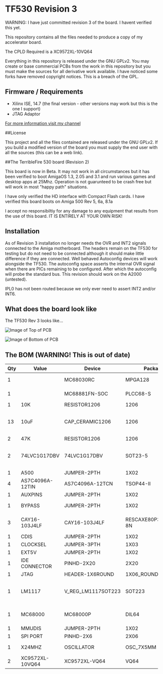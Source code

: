 # TF530 Revision 3

WARNING: I have just committed revision 3 of the board. I havent verified this yet.

This repository contains all the files needed to produce a copy of my accelerator board.

The CPLD Required is a XC9572XL-10VQ64

Everything in this repository is released under the GNU GPLv2. You may create or base commercial PCBs from the work in this repository but you must make the sources for all derivative work available. I have noticed some forks have removed copyright notices. This is a breach of the GPL. 

## Firmware / Requirements

  * Xilinx ISE, 14.7 (the final version - other versions may work but this is the one I support)
  * JTAG Adaptor

[For more information visit my channel](https://www.youtube.com/c/TerribleFire)

##License

This project and all the files contained are released under the GNU GPLv2. If you build a modified version of the board you must supply the end user with all the sources (this can be a web link).

##The TerribleFire 530 board (Revision 2)

This board is now in Beta. It may not work in all circumstances but it has been verified to boot AmigaOS 1.3, 2.05 and 3.1 and run various games and desktop apps at 25Mhz. Operation is not guarunteed to be crash free but will work in most "happy path" situations.

I have only verified the HD interface with Compact Flash cards.
I have verified this board boots on Amiga 500 Rev 5, 6a, 8.1a

I accept no responsibiltiy for any damage to any equipment that results from the use of this board. IT IS ENTIRELY AT YOUR OWN RISK!

## Installation

As of Revision 3 installation no longer needs the OVR and INT2 signals connected to the Amiga motherboard. The headers remain on the TF530 for testing but do not need to be connected although it should make little difference if they are connected. Well behaved Autoconfig devices will work alongside the TF530. The autoconfig space asserts the internal OVR signal when there are PICs remaining to be configured. After which the autoconfig will probe the standard bus. This revision should work on the A2000 (untested). 

IPL0 has not been routed because we only ever need to assert INT2 and/or INT6. 

## What does the board look like

The TF530 Rev 3 looks like...

![Image of Top of PCB](gerbers/tf530_rev3_top.jpg)

![Image of Bottom of PCB](gerbers/tf530_rev3_bottom.jpg)

## The BOM (WARNING! This is out of date)

| Qty | Value           | Device             | Package              | Parts                                                  | Description                   | 
|-----|-----------------|--------------------|----------------------|--------------------------------------------------------|-------------------------------|
| 1   |                 | MC68030RC          | MPGA128              | IC1                                                    | 68xxx PROCESSOR               | 
| 1   |                 | MC68881FN-SOC      | PLCC68-S             | IC2                                                    | 68xxx PROCESSOR               |
| 1   | 10K             | RESISTOR1206       | 1206                 | R3                                                     | Resistors                     |
| 13  | 10uF            | CAP_CERAMIC1206    | 1206                 | C1, C2, C3, C4, C5, C6, C7, C8, C9, C10, C11, C12, C13 | Ceramic Capacitors            | 
| 2   | 47K             | RESISTOR1206       | 1206                 | R1, R2                                                 | Resistors                     | 
| 2   | 74LVC1G17DBV    | 74LVC1G17DBV       | SOT23-5              | IC4, IC5                                               | Single Schmitt-Trigger Buffer | 
| 1   | A500            | JUMPER-2PTH        | 1X02                 | A500                                                   | Jumper                        | 
| 4   | AS7C4096A-12TIN | AS7C4096A-12TCN    | TSOP44-II            | U$1, U$2, U$3, U$4                                     |                               |  
| 1   | AUXPINS         | JUMPER-2PTH        | 1X02                 | AUXPINS                                                | Jumper                        | 
| 1   | BYPASS          | JUMPER-2PTH        | 1X02                 | BYPASS                                                 | Jumper (optional)           | 
| 3   | CAY16-103J4LF   | CAY16-103J4LF      | RESCAXE80P320X160-8N | RN1, RN2, RN3                                          | Res Thick Film Array 10K Ohm  | 
| 1   | CDIS            | JUMPER-2PTH        | 1X02                 | JP5                                                    | Jumper                        |
| 1   | CLOCKSEL        | JUMPER-3PTH        | 1X03                 | JP1                                                    |                               | 
| 1   | EXT5V           | JUMPER-2PTH        | 1X02                 | JP7                                                    | Jumper                        |
| 1   | IDE CONNECTOR   | PINHD-2X20         | 2X20                 | IDE                                                    | PIN HEADER                    |
| 1   | JTAG            | HEADER-1X6ROUND    | 1X06_ROUND           | JTAG                                                   | PIN HEADER                    |
| 1   | LM1117          | V_REG_LM1117SOT223 | SOT223               | U1                                                     | 3.3V Voltage  Regulator LM1117 |
| 1   | MC68000         | MC68000P           | DIL64                | X1                                                     | 68xxx PROCESSOR SOCKET        | 
| 1   | MMUDIS          | JUMPER-2PTH        | 1X02                 | JP3                                                    | Jumper                        | 
| 1   | SPI PORT        | PINHD-2X6          | 2X06                 | SPIPORT                                                | PIN HEADER                    | 
| 1   | X24MHZ          | OSCILLATOR         | OSC_7X5MM            | OSC1                                                   | 24 Mhz llators                   |
| 2   | XC9572XL-10VQ64   | XC9572XL-VQ64      | VQ64                 | XC9572XL(BUS), XC9572XL(RAM)                           |                               | 
